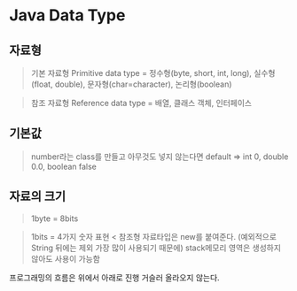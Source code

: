 Java Data Type
==================

자료형
--------------------
>기본 자료형 Primitive data type
= 정수형(byte, short, int, long), 실수형(float, double), 문자형(char=character), 논리형(boolean)

>참조 자료형 Reference data type
= 배열, 클래스 객체, 인터페이스


기본값
------------------------------
>number라는 class를 만들고 아무것도 넣지 않는다면
default => int 0, double 0.0, boolean false

자료의 크기
-----------------------------

>1byte = 8bits 

>1bits = 4가지 숫자 표현
<
참조형 자료타입은 new를 붙여준다. (예외적으로 String 뒤에는 제외 가장 많이 사용되기 때문에)
stack메모리 영역은 생성하지 않아도 사용이 가능함

프로그래밍의 흐름은 위에서 아래로 진행 거슬러 올라오지 않는다.
